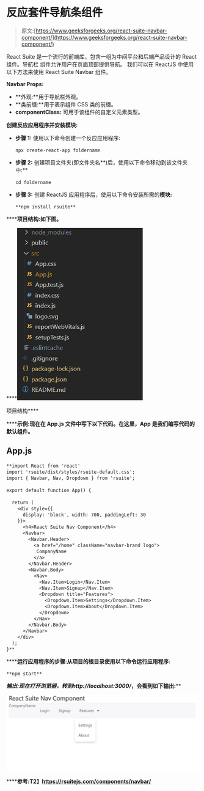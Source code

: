 # 反应套件导航条组件

> 原文:[https://www.geeksforgeeks.org/react-suite-navbar-component/](https://www.geeksforgeeks.org/react-suite-navbar-component/)

React Suite 是一个流行的前端库，包含一组为中间平台和后端产品设计的 React 组件。导航栏  组件允许用户在页面顶部提供导航。  我们可以在 ReactJS 中使用以下方法来使用 React Suite Navbar 组件。

**Navbar Props:**

*   **外观:**用于导航栏外观。
*   **类前缀:**用于表示组件 CSS 类的前缀。
*   **componentClass:** 可用于该组件的自定义元素类型。

**创建反应应用程序并安装模块:**

*   **步骤 1:** 使用以下命令创建一个反应应用程序:

    ```
    npx create-react-app foldername
    ```

*   **步骤 2:** 创建项目文件夹(即文件夹名**)后，使用以下命令移动到该文件夹中:**

    ```
    cd foldername
    ```

*   **步骤 3:** 创建 ReactJS 应用程序后，使用以下命令安装所需的****模块:****

    ```
    **npm install rsuite**
    ```

******项目结构:**如下图。****

****![](img/f04ae0d8b722a9fff0bd9bd138b29c23.png)

项目结构**** 

******示例:**现在在 **App.js** 文件中写下以下代码。在这里，App 是我们编写代码的默认组件。****

## ****App.js****

```
**import React from 'react'
import 'rsuite/dist/styles/rsuite-default.css';
import { Navbar, Nav, Dropdown } from 'rsuite';

export default function App() {

  return (
    <div style={{
      display: 'block', width: 700, paddingLeft: 30
    }}>
      <h4>React Suite Nav Component</h4>
      <Navbar>
        <Navbar.Header>
          <a href="/home" className="navbar-brand logo">
           CompanyName
          </a>
        </Navbar.Header>
        <Navbar.Body>
          <Nav>
            <Nav.Item>Login</Nav.Item>
            <Nav.Item>Signup</Nav.Item>
            <Dropdown title="Features">
              <Dropdown.Item>Settings</Dropdown.Item>
              <Dropdown.Item>About</Dropdown.Item>
            </Dropdown>
          </Nav>
        </Navbar.Body>
      </Navbar>
    </div>
  );
}**
```

******运行应用程序的步骤:**从项目的根目录使用以下命令运行应用程序:****

```
**npm start**
```

******输出:**现在打开浏览器，转到***http://localhost:3000/***，会看到如下输出:****

****![](img/b33b0eb1bd46bb31d857685e834eab1b.png)****

******参考:**T2】https://rsuitejs.com/components/navbar/****